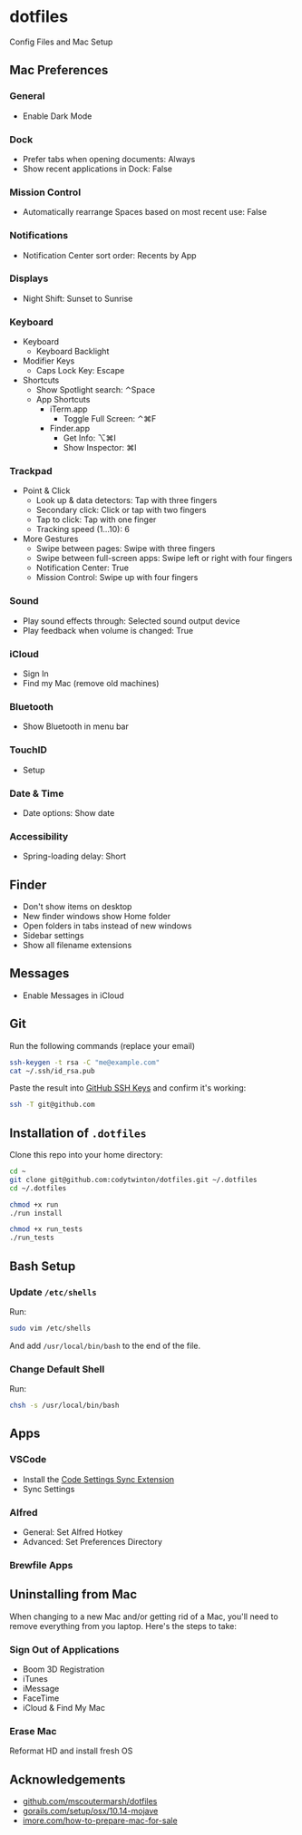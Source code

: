 # dotfiles

Config Files and Mac Setup

## Mac Preferences

### General

- Enable Dark Mode

### Dock

- Prefer tabs when opening documents: Always
- Show recent applications in Dock: False

### Mission Control

- Automatically rearrange Spaces based on most recent use: False

### Notifications

- Notification Center sort order: Recents by App

### Displays

- Night Shift: Sunset to Sunrise

### Keyboard

- Keyboard
  - Keyboard Backlight
- Modifier Keys
  - Caps Lock Key: Escape
- Shortcuts
  - Show Spotlight search: ⌃Space
  - App Shortcuts
    - iTerm.app
      - Toggle Full Screen: ⌃⌘F
    - Finder.app
      - Get Info: ⌥⌘I
      - Show Inspector: ⌘I

### Trackpad

- Point & Click
  - Look up & data detectors: Tap with three fingers
  - Secondary click: Click or tap with two fingers
  - Tap to click: Tap with one finger
  - Tracking speed (1...10): 6
- More Gestures
  - Swipe between pages: Swipe with three fingers
  - Swipe between full-screen apps: Swipe left or right with four fingers
  - Notification Center: True
  - Mission Control: Swipe up with four fingers

### Sound

- Play sound effects through: Selected sound output device
- Play feedback when volume is changed: True

### iCloud

- Sign In
- Find my Mac (remove old machines)

### Bluetooth

- Show Bluetooth in menu bar

### TouchID

- Setup

### Date & Time

- Date options: Show date

### Accessibility

- Spring-loading delay: Short

## Finder

- Don't show items on desktop
- New finder windows show Home folder
- Open folders in tabs instead of new windows
- Sidebar settings
- Show all filename extensions

## Messages

- Enable Messages in iCloud

## Git

Run the following commands (replace your email)

```sh
ssh-keygen -t rsa -C "me@example.com"
cat ~/.ssh/id_rsa.pub
```

Paste the result into [GitHub SSH Keys](https://github.com/settings/keys) and confirm it's working:

```sh
ssh -T git@github.com
```

## Installation of `.dotfiles`

Clone this repo into your home directory:

```sh
cd ~
git clone git@github.com:codytwinton/dotfiles.git ~/.dotfiles
cd ~/.dotfiles

chmod +x run
./run install

chmod +x run_tests
./run_tests
```

## Bash Setup

### Update `/etc/shells`

Run:

```sh
sudo vim /etc/shells
```

And add `/usr/local/bin/bash` to the end of the file.

### Change Default Shell

Run:

```sh
chsh -s /usr/local/bin/bash
```

## Apps

### VSCode

- Install the [Code Settings Sync Extension](https://marketplace.visualstudio.com/items?itemName=Shan.code-settings-sync)
- Sync Settings

### Alfred

- General: Set Alfred Hotkey
- Advanced: Set Preferences Directory

### Brewfile Apps

## Uninstalling from Mac

When changing to a new Mac and/or getting rid of a Mac, you'll need to remove everything from you laptop. Here's the steps to take:

### Sign Out of Applications

- Boom 3D Registration
- iTunes
- iMessage
- FaceTime
- iCloud & Find My Mac

### Erase Mac

Reformat HD and install fresh OS

## Acknowledgements

- [github.com/mscoutermarsh/dotfiles](https://github.com/mscoutermarsh/dotfiles)
- [gorails.com/setup/osx/10.14-mojave](https://gorails.com/setup/osx/10.14-mojave)
- [imore.com/how-to-prepare-mac-for-sale](https://www.imore.com/how-to-prepare-mac-for-sale)
